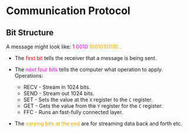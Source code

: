 # Communication Protocol

## Bit Structure

A message might look like:
<span style="color:red">1</span>
<span style="color:magenta">0010</span>
<span style="color:orange">10010101110...</span>

- The <span style="color:red">first bit</span> tells the receiver that a message is being sent.
- The <span style="color:magenta">next four bits</span> tells the computer what operation to apply. Operations:
    - RECV - Stream in 1024 bits.
    - SEND - Stream out 1024 bits.
    - SET - Sets the value at the `X` register to the `C` register.
    - GET - Gets the value from the `Y` register for the `C` register.
    - FFC - Runs an fast-fully connected layer.

- The <span style="color:orange">varying bits at the end</span> are for streaming data back and forth etc.